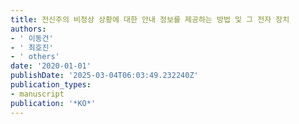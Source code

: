 ```yaml
---
title: 전신주의 비정상 상황에 대한 안내 정보를 제공하는 방법 및 그 전자 장치
authors:
- ' 이동건'
- ' 최호진'
- ' others'
date: '2020-01-01'
publishDate: '2025-03-04T06:03:49.232240Z'
publication_types:
- manuscript
publication: '*KO*'
---
```

